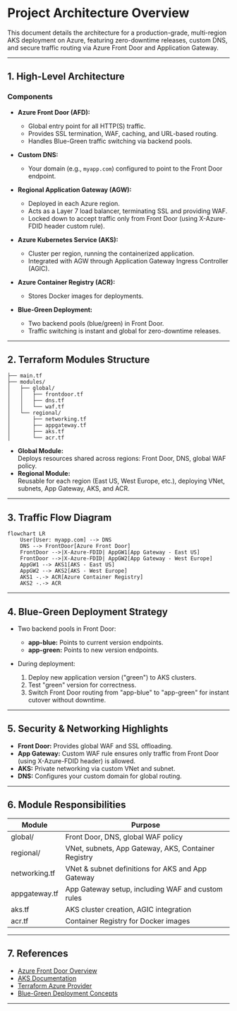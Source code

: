# Project Architecture Overview

This document details the architecture for a production-grade, multi-region AKS deployment on Azure, featuring zero-downtime releases, custom DNS, and secure traffic routing via Azure Front Door and Application Gateway.

---

## 1. High-Level Architecture

### Components

- **Azure Front Door (AFD):**  
  - Global entry point for all HTTP(S) traffic.
  - Provides SSL termination, WAF, caching, and URL-based routing.
  - Handles Blue-Green traffic switching via backend pools.

- **Custom DNS:**  
  - Your domain (e.g., `myapp.com`) configured to point to the Front Door endpoint.

- **Regional Application Gateway (AGW):**  
  - Deployed in each Azure region.
  - Acts as a Layer 7 load balancer, terminating SSL and providing WAF.
  - Locked down to accept traffic only from Front Door (using X-Azure-FDID header custom rule).

- **Azure Kubernetes Service (AKS):**  
  - Cluster per region, running the containerized application.
  - Integrated with AGW through Application Gateway Ingress Controller (AGIC).

- **Azure Container Registry (ACR):**  
  - Stores Docker images for deployments.

- **Blue-Green Deployment:**  
  - Two backend pools (blue/green) in Front Door.
  - Traffic switching is instant and global for zero-downtime releases.

---

## 2. Terraform Modules Structure

```
├── main.tf
├── modules/
│   ├── global/
│   │   ├── frontdoor.tf
│   │   ├── dns.tf
│   │   └── waf.tf
│   └── regional/
│       ├── networking.tf
│       ├── appgateway.tf
│       ├── aks.tf
│       └── acr.tf
```

- **Global Module:**  
  Deploys resources shared across regions: Front Door, DNS, global WAF policy.
- **Regional Module:**  
  Reusable for each region (East US, West Europe, etc.), deploying VNet, subnets, App Gateway, AKS, and ACR.

---

## 3. Traffic Flow Diagram

```mermaid
flowchart LR
    User[User: myapp.com] --> DNS
    DNS --> FrontDoor[Azure Front Door]
    FrontDoor -->|X-Azure-FDID| AppGW1[App Gateway - East US]
    FrontDoor -->|X-Azure-FDID| AppGW2[App Gateway - West Europe]
    AppGW1 --> AKS1[AKS - East US]
    AppGW2 --> AKS2[AKS - West Europe]
    AKS1 -.-> ACR[Azure Container Registry]
    AKS2 -.-> ACR
```

---

## 4. Blue-Green Deployment Strategy

- Two backend pools in Front Door:
  - **app-blue:** Points to current version endpoints.
  - **app-green:** Points to new version endpoints.

- During deployment:
  1. Deploy new application version ("green") to AKS clusters.
  2. Test "green" version for correctness.
  3. Switch Front Door routing from "app-blue" to "app-green" for instant cutover without downtime.

---

## 5. Security & Networking Highlights

- **Front Door:** Provides global WAF and SSL offloading.
- **App Gateway:** Custom WAF rule ensures only traffic from Front Door (using X-Azure-FDID header) is allowed.
- **AKS:** Private networking via custom VNet and subnet.
- **DNS:** Configures your custom domain for global routing.

---

## 6. Module Responsibilities

| Module        | Purpose                                                         |
|---------------|-----------------------------------------------------------------|
| global/       | Front Door, DNS, global WAF policy                              |
| regional/     | VNet, subnets, App Gateway, AKS, Container Registry             |
| networking.tf | VNet & subnet definitions for AKS and App Gateway               |
| appgateway.tf | App Gateway setup, including WAF and custom rules               |
| aks.tf        | AKS cluster creation, AGIC integration                          |
| acr.tf        | Container Registry for Docker images                            |

---

## 7. References

- [Azure Front Door Overview](https://learn.microsoft.com/en-us/azure/frontdoor/front-door-overview)
- [AKS Documentation](https://learn.microsoft.com/en-us/azure/aks/)
- [Terraform Azure Provider](https://registry.terraform.io/providers/hashicorp/azurerm/latest/docs)
- [Blue-Green Deployment Concepts](https://martinfowler.com/bliki/BlueGreenDeployment.html)

---
